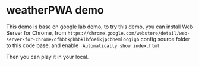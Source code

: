 # weatherPWA demo
  This demo is base on google lab demo, to try this demo, you can install Web Server for Chrome, from `https://chrome.google.com/webstore/detail/web-server-for-chrome/ofhbbkphhbklhfoeikjpcbhemlocgigb`
  config source folder to this code base, and enable  ` Automatically show index.html`

  Then you can play it in your local.
